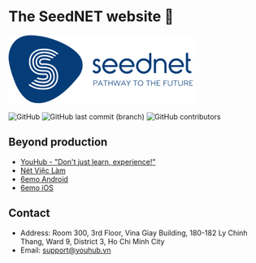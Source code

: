 # The SeedNET website 🏡

![seednet](images/logo_seednet.png)

![GitHub](https://img.shields.io/github/license/seednet-vn/website.svg?color=red)
![GitHub last commit (branch)](https://img.shields.io/github/last-commit/seednet-vn/website/master.svg)
![GitHub contributors](https://img.shields.io/github/contributors/seednet-vn/website.svg?color=yellow)


## Beyond production

* [YouHub - "Don't just learn, experience!"](https://youhub.vn/)
* [Nét Việc Làm](https://netvieclam.vn/)
* [6emo Android](https://play.google.com/store/apps/details?id=seednet.app.emo)
* [6emo iOS](https://itunes.apple.com/us/app/6emo/id1434221885)

## Contact

* Address: Room 300, 3rd Floor, Vina Giay Building, 180-182 Ly Chinh Thang, Ward 9, District 3, Ho Chi Minh City
* Email: support@youhub.vn